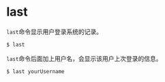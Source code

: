 # last

`last`命令显示用户登录系统的记录。
```bash
$ last
```
`last`命令后面加上用户名，会显示该用户上次登录的信息。
```bash
$ last yourUsername
```
